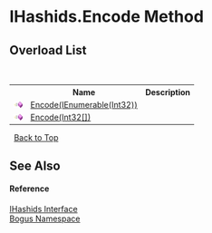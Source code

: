 # IHashids.Encode Method 
 


## Overload List
&nbsp;<table><tr><th></th><th>Name</th><th>Description</th></tr><tr><td>![Public method](media/pubmethod.gif "Public method")</td><td><a href="M_Bogus_IHashids_Encode">Encode(IEnumerable(Int32))</a></td><td /></tr><tr><td>![Public method](media/pubmethod.gif "Public method")</td><td><a href="M_Bogus_IHashids_Encode_1">Encode(Int32[])</a></td><td /></tr></table>&nbsp;
<a href="#ihashids.encode-method">Back to Top</a>

## See Also


#### Reference
<a href="T_Bogus_IHashids">IHashids Interface</a><br /><a href="N_Bogus">Bogus Namespace</a><br />